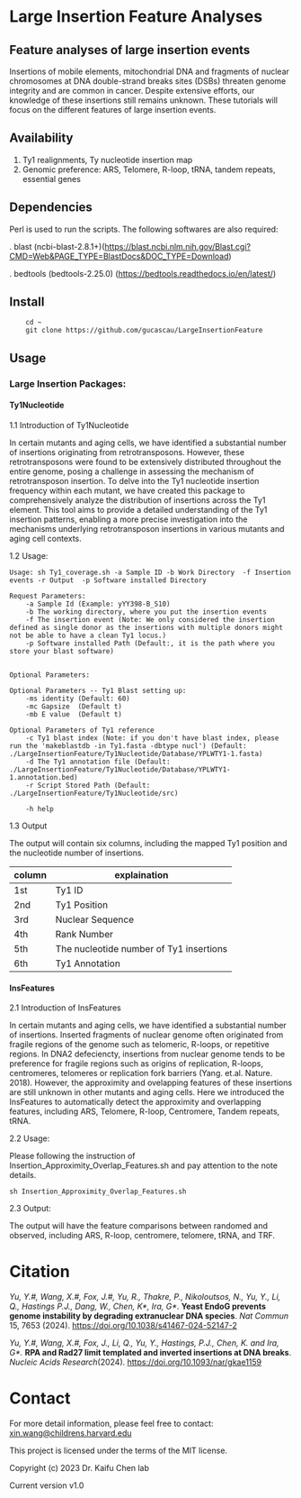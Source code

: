 # Large Insertion Feature Analyses

## Feature analyses of large insertion events

Insertions of mobile elements, mitochondrial DNA and fragments of nuclear chromosomes at DNA double-strand breaks sites (DSBs) threaten genome integrity and are common in cancer. Despite extensive efforts, our knowledge of these insertions still remains unknown. These tutorials will focus on the different features of large insertion events.

##  Availability 

  1. Ty1 realignments, Ty nucleotide insertion map
  2. Genomic preference: ARS, Telomere, R-loop, tRNA, tandem repeats, essential genes

## Dependencies

Perl is used to run the scripts. The following softwares are also required:

. blast (ncbi-blast-2.8.1+)(https://blast.ncbi.nlm.nih.gov/Blast.cgi?CMD=Web&PAGE_TYPE=BlastDocs&DOC_TYPE=Download)

. bedtools (bedtools-2.25.0) (https://bedtools.readthedocs.io/en/latest/)

## Install

```
    cd ~
    git clone https://github.com/gucascau/LargeInsertionFeature
```   

## Usage

### Large Insertion Packages:
####  Ty1Nucleotide

1.1 Introduction of Ty1Nucleotide

In certain mutants and aging cells, we have identified a substantial number of insertions originating from retrotransposons. However, these retrotransposons were found to be extensively distributed throughout the entire genome, posing a challenge in assessing the mechanism of retrotransposon insertion. To delve into the Ty1 nucleotide insertion frequency within each mutant, we have created this package to comprehensively analyze the distribution of insertions across the Ty1 element. This tool aims to provide a detailed understanding of the Ty1 insertion patterns, enabling a more precise investigation into the mechanisms underlying retrotransposon insertions in various mutants and aging cell contexts.
 
1.2 Usage: 

```
Usage: sh Ty1_coverage.sh -a Sample ID -b Work Directory  -f Insertion events -r Output  -p Software installed Directory

Request Parameters:
	-a Sample Id (Example: yYY398-B_S10)
	-b The working directory, where you put the insertion events
	-f The insertion event (Note: We only considered the insertion defined as single donor as the insertions with multiple donors might not be able to have a clean Ty1 locus.)
	-p Software installed Path (Default:, it is the path where you store your blast software)


Optional Parameters:

Optional Parameters -- Ty1 Blast setting up:
	-ms identity (Default: 60)
	-mc Gapsize  (Default t)
	-mb E value  (Default t)

Optional Parameters of Ty1 reference
	-c Ty1 blast index (Note: if you don't have blast index, please run the 'makeblastdb -in Ty1.fasta -dbtype nucl') (Default: ./LargeInsertionFeature/Ty1Nucleotide/Database/YPLWTY1-1.fasta)
	-d The Ty1 annotation file (Default: ./LargeInsertionFeature/Ty1Nucleotide/Database/YPLWTY1-1.annotation.bed)
	-r Script Stored Path (Default: ./LargeInsertionFeature/Ty1Nucleotide/src)

	-h help

```
1.3 Output

The output will contain six columns, including the mapped Ty1 position and the nucleotide number of insertions.

| column | explaination |
| ------| ------|
| 1st | Ty1 ID |
| 2nd | Ty1 Position |
| 3rd | Nuclear Sequence |
| 4th | Rank Number |
| 5th | The nucleotide number of Ty1 insertions |
| 6th | Ty1 Annotation |

####  InsFeatures
2.1 Introduction of InsFeatures

In certain mutants and aging cells, we have identified a substantial number of insertions. Inserted fragments of nuclear genome often originated from fragile regions of the genome such as telomeric, R-loops, or repetitive regions. In DNA2 defeciencty, insertions from nuclear genome tends to be preference for fragile regions such as origins of replication, R-loops, centromeres, telomeres or replication fork barriers (Yang. et.al. Nature. 2018). However, the approximity and ovelapping features of these insertions are still unknown in other mutants and aging cells. Here we introduced the InsFeatures to automatically detect the approximity and overlapping features, including ARS, Telomere, R-loop, Centromere, Tandem repeats, tRNA.

2.2 Usage: 

Please following the instruction of Insertion_Approximity_Overlap_Features.sh and pay attention to the note details.

````
sh Insertion_Approximity_Overlap_Features.sh
````

2.3 Output:

The output will have the feature comparisons between randomed and observed, including ARS, R-loop, centromere, telomere, tRNA, and TRF.

# Citation
_Yu, Y.#, Wang, X.#, Fox, J.#, Yu, R., Thakre, P., Nikoloutsos, N., Yu, Y., Li, Q., Hastings P.J., Dang, W., Chen, K*, Ira, G*_. **Yeast EndoG prevents genome instability by degrading extranuclear DNA species**. _Nat Commun_ 15, 7653 (2024). https://doi.org/10.1038/s41467-024-52147-2

_Yu, Y.#*, Wang, X.#, Fox, J., Li, Q., Yu, Y., Hastings, P.J., Chen, K.* and Ira, G*._ **RPA and Rad27 limit templated and inverted insertions at DNA breaks**. _Nucleic Acids Research_(2024).  https://doi.org/10.1093/nar/gkae1159
# Contact

For more detail information, please feel free to contact: xin.wang@childrens.harvard.edu

This project is licensed under the terms of the MIT license.

Copyright (c) 2023 Dr. Kaifu Chen lab

Current version v1.0


